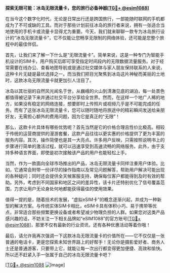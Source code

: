 **探索无限可能：冰岛无限流量卡，您的旅行必备神器[[TG💪+ @esim1088](https://t.me/s/esim1088)]**

在当今这个数字化时代，无论是日常出行还是跨国旅行，一部能随时联网的手机都成为了不可或缺的工具。而对于那些计划前往冰岛的旅行者来说，拥有一张适合当地使用的手机卡或流量卡显得尤为重要。今天，我们就来聊聊一款专为冰岛旅行设计的“冰岛无限流量卡”，它不仅能让您畅享无限制的网络体验，还可能是您整个旅程中的最佳伴侣。

首先，让我们来了解一下什么是“无限流量卡”。简单来说，这是一种专门为智能手机设计的SIM卡，用户购买后即可享受指定时间段内的无限数据流量服务。对于经常需要在线办公、查看地图导航或是通过社交媒体与家人朋友保持联系的人来说，这种卡片无疑是最优选择之一。而当我们把目光聚焦到冰岛这片神秘而美丽的土地时，这款冰岛无限流量卡就更加引人注目了。

冰岛以其壮丽的自然风光闻名于世，从巍峨的火山到清澈见底的湖泊，每一处景色都值得被记录下来并通过社交平台分享给全世界。然而，在这样一个地广人稀的地方，如果没有稳定的网络连接，想要即时上传照片或视频几乎是不可能完成的任务。而有了这张冰岛无限流量卡，您可以随时随地将旅途中的精彩瞬间发送给亲朋好友，无需担心额外的费用问题，因为它是真正的“无限”！

那么，这款卡片具体有哪些优势呢？首先当然是它的价格合理且性价比极高。相较于传统的运营商提供的漫游套餐，这款产品往往以更实惠的价格提供了更为丰富的服务内容。其次，操作简便也是其一大亮点。许多用户反映，只需按照说明书上的步骤进行简单的激活过程，就可以迅速享受到高速流畅的网络服务。此外，由于支持多种语言界面，即使是初次接触该产品的用户也能轻松上手。

当然，作为一款面向全球市场推出的产品，冰岛无限流量卡同样注重用户体验。比如，它通常会附带一份详尽的操作指南以及常见问题解答，帮助用户解决可能出现的各种疑问；同时还会提供全天候客服支持，确保每位客户都能得到及时有效的帮助。另外，考虑到不同国家和地区之间的差异性，该卡片还特别优化了信号覆盖范围，力求让用户无论身处何地都能获得最佳的使用效果。

值得一提的是，随着技术的发展，“虚拟eSIM卡”的概念逐渐兴起，并成为一种新型的解决方案。与传统实体SIM卡相比，eSIM卡具有体积小巧、易于携带等优点，非常适合那些频繁更换设备或者希望减少物理负担的人群。如果您对这类产品感兴趣的话，不妨关注一下相关品牌如“eSIM1088”的官方账号[[TG💪+ @esim1088](https://t.me/s/esim1088)]，那里不仅有最新的行业资讯，还有各种优惠活动等着你哦！

最后，请允许我再次强调一下这款冰岛无限流量卡的价值所在——它不仅仅是一张普通的电话卡，更是您探索未知世界路上的好帮手！无论你是摄影爱好者、商务人士还是普通游客，只要带上它，就能让每一次出行都变得更加便捷、高效和愉快。所以还不赶紧入手一张属于自己的冰岛无限流量卡吧？

[[TG💪+ @esim1088](https://t.me/s/esim1088) ![Image](https://i.postimg.cc/4NQfJmqS/Snipaste-2025-05-13-00-14-12.png)]